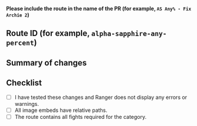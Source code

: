 **Please include the route in the name of the PR (for example, `AS Any% - Fix Archie 2`)**

## Route ID (for example, `alpha-sapphire-any-percent`)

## Summary of changes

## Checklist
* [ ] I have tested these changes and Ranger does not display any errors or warnings.
* [ ] All image embeds have relative paths.
* [ ] The route contains all fights required for the category.
